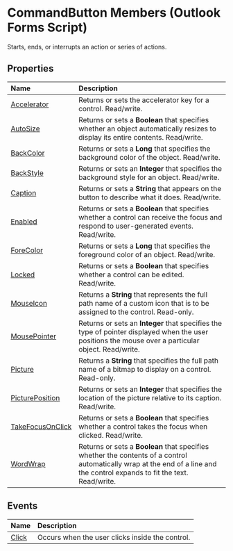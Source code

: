 
# CommandButton Members (Outlook Forms Script)

Starts, ends, or interrupts an action or series of actions.


## Properties



|**Name**|**Description**|
|:-----|:-----|
| [Accelerator](896f426a-6bc7-c6cc-96a0-eb0106b027f1.md)|Returns or sets the accelerator key for a control. Read/write.|
| [AutoSize](85bc6640-679a-955a-1bc0-9bab0691fae8.md)|Returns or sets a  **Boolean** that specifies whether an object automatically resizes to display its entire contents. Read/write.|
| [BackColor](099345c2-7b84-9c27-9d21-45d489b5a6e7.md)|Returns or sets a  **Long** that specifies the background color of the object. Read/write.|
| [BackStyle](a66c00e1-4407-92c5-cccf-12bd958b589d.md)|Returns or sets an  **Integer** that specifies the background style for an object. Read/write.|
| [Caption](80dfbd73-6315-cb39-ad64-e87cf9083277.md)|Returns or sets a  **String** that appears on the button to describe what it does. Read/write.|
| [Enabled](51520f48-79c6-2bfe-7c21-ba41baf46f22.md)|Returns or sets a  **Boolean** that specifies whether a control can receive the focus and respond to user-generated events. Read/write.|
| [ForeColor](229e3c11-905c-37ff-1d36-a0f85eb0c691.md)|Returns or sets a  **Long** that specifies the foreground color of an object. Read/write.|
| [Locked](6aefa476-162c-0191-cc29-ff65b446e400.md)|Returns or sets a  **Boolean** that specifies whether a control can be edited. Read/write.|
| [MouseIcon](6364a63d-64e7-a9bf-91e2-1c08531beee0.md)|Returns a  **String** that represents the full path name of a custom icon that is to be assigned to the control. Read-only.|
| [MousePointer](b17ab36f-62f7-7305-cda7-79b195649fd4.md)|Returns or sets an  **Integer** that specifies the type of pointer displayed when the user positions the mouse over a particular object. Read/write.|
| [Picture](b92228be-dda7-fdde-2d0c-8e59f544d8db.md)|Returns a  **String** that specifies the full path name of a bitmap to display on a control. Read-only.|
| [PicturePosition](516b3641-5def-8b3e-bad3-3cde9b0a738f.md)|Returns or sets an  **Integer** that specifies the location of the picture relative to its caption. Read/write.|
| [TakeFocusOnClick](b8842b50-4be8-c366-8978-8a6c97907e33.md)|Returns or sets a  **Boolean** that specifies whether a control takes the focus when clicked. Read/write.|
| [WordWrap](ef5fbff2-6a1a-8805-fafb-789ac753e930.md)|Returns or sets a  **Boolean** that specifies whether the contents of a control automatically wrap at the end of a line and the control expands to fit the text. Read/write.|



## Events



|**Name**|**Description**|
|:-----|:-----|
| [Click](747d6f8f-c4da-f670-d476-21729387c4bc.md)|Occurs when the user clicks inside the control.|


